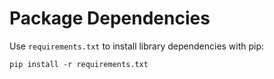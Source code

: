 


# Package Dependencies

Use `requirements.txt` to install library dependencies with pip:

```
pip install -r requirements.txt
```
